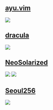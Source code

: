 ## [ayu.vim](https://github.com/ayu-theme/ayu-vim)

![](https://camo.githubusercontent.com/d05669737d3a480090df4cd9ea949c1cb1498d2d/687474703a2f2f692e696d6775722e636f6d2f37766e46344e612e706e67)

## [dracula](https://github.com/dracula/vim)

![](https://camo.githubusercontent.com/98f8dcc063bd2c64a3c39b2f91d7bc0cdf978e81/68747470733a2f2f64726163756c617468656d652e636f6d2f6173736574732f696d672f73637265656e73686f74732f76696d2e706e67)

## [NeoSolarized](https://github.com/icymind/NeoSolarized)

![](https://camo.githubusercontent.com/f97ebb73ca0e321c1972e2fd7ecad97ac6dfc82c/687474703a2f2f7777332e73696e61696d672e636e2f6c617267652f35643464623866396777316638386f30653872366d6a32316b773131687163782e6a7067)
![](https://camo.githubusercontent.com/291ac321c83a0a05102dc2adf902524c0b814c7e/687474703a2f2f7777332e73696e61696d672e636e2f6c617267652f35643464623866396777316638626b6a38666e67686a32316b7731316e3765742e6a7067)

## [Seoul256](https://github.com/junegunn/seoul256.vim)

![](https://camo.githubusercontent.com/cbb9f8f3a8dc283c01b35251a76f1970134e62ac/68747470733a2f2f7261772e6769746875622e636f6d2f6a756e6567756e6e2f692f6d61737465722f73656f756c3235362d62672e706e67)
